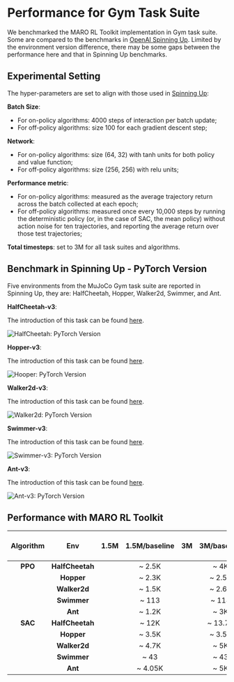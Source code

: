 # Performance for Gym Task Suite

We benchmarked the MARO RL Toolkit implementation in Gym task suite.
Some are compared to the benchmarks in [OpenAI Spinning Up](https://spinningup.openai.com/en/latest/spinningup/bench.html#).
Limited by the environment version difference<!-- and some others?-->,
there may be some gaps between the performance here and that in Spinning Up benchmarks.

## Experimental Setting

The hyper-parameters are set to align with those used in [Spinning Up](https://spinningup.openai.com/en/latest/spinningup/bench.html#experiment-details):

**Batch Size**:

- For on-policy algorithms: 4000 steps of interaction per batch update;
- For off-policy algorithms: size 100 for each gradient descent step;

**Network**:

- For on-policy algorithms: size (64, 32) with tanh units for both policy and value function;
- For off-policy algorithms: size (256, 256) with relu units;

**Performance metric**:

- For on-policy algorithms: measured as the average trajectory return across the batch collected at each epoch;
- For off-policy algorithms: measured once every 10,000 steps by running the deterministic policy (or, in the case of SAC, the mean policy) without action noise for ten trajectories, and reporting the average return over those test trajectories;

**Total timesteps**: set to 3M for all task suites and algorithms.

## Benchmark in Spinning Up - PyTorch Version

Five environments from the MuJoCo Gym task suite are reported in Spinning Up, they are: HalfCheetah, Hopper, Walker2d, Swimmer, and Ant.

**HalfCheetah-v3**:

The introduction of this task can be found [here](https://gymnasium.farama.org/environments/mujoco/half_cheetah/).

![HalfCheetah: PyTorch Version](https://spinningup.openai.com/en/latest/_images/pytorch_halfcheetah_performance.svg)

**Hopper-v3**:

The introduction of this task can be found [here](https://gymnasium.farama.org/environments/mujoco/hopper/).

![Hooper: PyTorch Version](https://spinningup.openai.com/en/latest/_images/pytorch_hopper_performance.svg)

**Walker2d-v3**:

The introduction of this task can be found [here](https://gymnasium.farama.org/environments/mujoco/walker2d/).

![Walker2d: PyTorch Version](https://spinningup.openai.com/en/latest/_images/pytorch_walker2d_performance.svg)

**Swimmer-v3**:

The introduction of this task can be found [here](https://gymnasium.farama.org/environments/mujoco/swimmer/).

![Swimmer-v3: PyTorch Version](https://spinningup.openai.com/en/latest/_images/pytorch_swimmer_performance.svg)

**Ant-v3**:

The introduction of this task can be found [here](https://gymnasium.farama.org/environments/mujoco/ant/).

![Ant-v3: PyTorch Version](https://spinningup.openai.com/en/latest/_images/pytorch_ant_performance.svg)

## Performance with MARO RL Toolkit

| **Algorithm** |     **Env**     | **1.5M** | **1.5M/baseline** | **3M** | **3M/baseline** | **gap in 10%?** |
|:-------------:|:---------------:|:--------:|:-----------------:|:------:|:---------------:|:---------------:|
|    **PPO**    | **HalfCheetah** |          |            ~ 2.5K |        |            ~ 4K |                 |
|               |    **Hopper**   |          |            ~ 2.3K |        |          ~ 2.5K |                 |
|               |   **Walker2d**  |          |            ~ 1.5K |        |          ~ 2.6K |                 |
|               |   **Swimmer**   |          |             ~ 113 |        |           ~ 118 |                 |
|               |     **Ant**     |          |            ~ 1.2K |        |            ~ 3K |                 |
|    **SAC**    | **HalfCheetah** |          |             ~ 12K |        |         ~ 13.7K |                 |
|               |    **Hopper**   |          |            ~ 3.5K |        |          ~ 3.5K |                 |
|               |   **Walker2d**  |          |            ~ 4.7K |        |            ~ 5K |                 |
|               |   **Swimmer**   |          |              ~ 43 |        |            ~ 43 |                 |
|               |     **Ant**     |          |           ~ 4.05K |        |            ~ 5K |                 |
